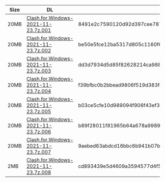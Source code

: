|    Size   |     DL  | sha512sum |
|  ---  |  ---  |  ---  |
| 20MB | [Clash.for.Windows-2021-11-23.7z.001](https://cdn.jsdelivr.net/gh/appleians/cfw_m1@main/Clash.for.Windows-2021-11-23.7z.001) | 8491e2c7590120d92d397cee787d65bd1b1d91920d3828707269bb9fd1f8ebf36e41c0636750a5ef5a4ffaf42a4a8a9f157892cb0f79702b28425c040e4fdcac |
| 20MB | [Clash.for.Windows-2021-11-23.7z.002](https://cdn.jsdelivr.net/gh/appleians/cfw_m1@main/Clash.for.Windows-2021-11-23.7z.002) | be50e5fce12ba5317d805c1160f60eab2e0faede942f76429a13bec96b0baeeb1a2d94ee8c1fa1362d0d44633ac6a3bad167792239280ae56328ca5966e5fac5 |
| 20MB | [Clash.for.Windows-2021-11-23.7z.003](https://cdn.jsdelivr.net/gh/appleians/cfw_m1@main/Clash.for.Windows-2021-11-23.7z.003) | dd3d7934d5d85f82628214ca9885caa936b7989d80d3469a806c6e2ad6134971ca91b5c7e308e252354b05f6b4a2d7d0d7a1e689d6916075af8d98bea22ef203 |
| 20MB | [Clash.for.Windows-2021-11-23.7z.004](https://cdn.jsdelivr.net/gh/appleians/cfw_m1@main/Clash.for.Windows-2021-11-23.7z.004) | f39bfbc0b2bbead9806f519d383fc39b13fe7782bbfef55a30f41253c4f44e72552e5518a93859440687297e6e9bb7d26f159b8fd73c3586764e1c0705b3e34e |
| 20MB | [Clash.for.Windows-2021-11-23.7z.005](https://cdn.jsdelivr.net/gh/appleians/cfw_m1@main/Clash.for.Windows-2021-11-23.7z.005) | b03ce5cfe10d989094f906f43ef3f53f111e032325ead2a6355f0324034d0b1b2faef81b0e2322f4538022aa6a1da5ac04594eaf0e2721f4fd5bf6f1536f6beb |
| 20MB | [Clash.for.Windows-2021-11-23.7z.006](https://cdn.jsdelivr.net/gh/appleians/cfw_m1@main/Clash.for.Windows-2021-11-23.7z.006) | b89f28011f81965b64a678a99897d13c3e26d32fb37bf1bae9cc85ea66f1d1e5bfb7ae2a2b6e2f5b27bedf43f0f6d646930b42aab369b18af5de8ac635905136 |
| 20MB | [Clash.for.Windows-2021-11-23.7z.007](https://cdn.jsdelivr.net/gh/appleians/cfw_m1@main/Clash.for.Windows-2021-11-23.7z.007) | 9aebed63abdcd16bbc6b941b07bfd61008f8948bc6b0df54cc6b314fff2e49ae8bd592ff226d1f7aab226d6a32607477565b49811c02596df1b4abbb415cfb58 |
| 2MB | [Clash.for.Windows-2021-11-23.7z.008](https://cdn.jsdelivr.net/gh/appleians/cfw_m1@main/Clash.for.Windows-2021-11-23.7z.008) | cd893439e5d4609a3594577d4f5148b05fc08017b83113de8a7254db7924cf7229bd2b93b0ef90ed017f3826b9a2e2b065663adefeeff08796c97db9e21cae8c |
